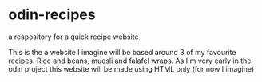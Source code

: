 # odin-recipes
a respository for a quick recipe website

This is the a website I imagine will be based around 3 of my favourite recipes. Rice and beans, muesli and falafel wraps. As I'm very early in the odin project this website will be made using HTML only (for now I imagine)

